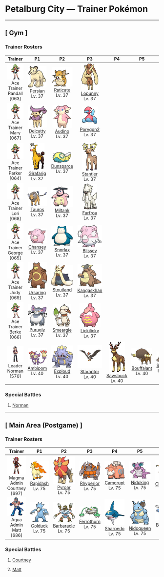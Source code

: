 # Petalburg City — Trainer Pokémon

---

## [ Gym ]

### Trainer Rosters

| Trainer | P1 | P2 | P3 | P4 | P5 | P6 |
|:-------:|:--:|:--:|:--:|:--:|:--:|:--:|
| ![Ace Trainer Randall](../../assets/trainers/ace_trainer.png "Ace Trainer Randall")<br>Ace Trainer Randall [063] | <div class="sprite-cell">![Persian](../../assets/sprites/persian/front.gif "Persian: Persian has six bold whiskers that give it a look of toughness. The whiskers sense air movements to determine what is in the Pokémon’s surrounding vicinity. It becomes docile if grabbed by the whiskers.")<br>[Persian](../../pokemon/persian.md)<br>Lv. 37</div> | <div class="sprite-cell">![Raticate](../../assets/sprites/raticate/front.gif "Raticate: Raticate’s sturdy fangs grow steadily. To keep them ground down, it gnaws on rocks and logs. It may even chew on the walls of houses.")<br>[Raticate](../../pokemon/raticate.md)<br>Lv. 37</div> | <div class="sprite-cell">![Lopunny](../../assets/sprites/lopunny/front.gif "Lopunny: The ears appear to be delicate. If they are touched roughly, it kicks with its graceful legs.")<br>[Lopunny](../../pokemon/lopunny.md)<br>Lv. 37</div> |
| ![Ace Trainer Mary](../../assets/trainers/ace_trainer.png "Ace Trainer Mary")<br>Ace Trainer Mary [067] | <div class="sprite-cell">![Delcatty](../../assets/sprites/delcatty/front.gif "Delcatty: Delcatty sleeps anywhere it wants without keeping a permanent nest. If other Pokémon approach it as it sleeps, this Pokémon will never fight—it will just move away somewhere else.")<br>[Delcatty](../../pokemon/delcatty.md)<br>Lv. 37</div> | <div class="sprite-cell">![Audino](../../assets/sprites/audino/front.gif "Audino: It touches others with the feelers on its ears, using the sound of their heartbeats to tell how they are feeling.")<br>[Audino](../../pokemon/audino.md)<br>Lv. 37</div> | <div class="sprite-cell">![Porygon2](../../assets/sprites/porygon2/front.gif "Porygon2: Porygon2 was created by humans using the power of science. The man-made Pokémon has been endowed with artificial intelligence that enables it to learn new gestures and emotions on its own.")<br>[Porygon2](../../pokemon/porygon2.md)<br>Lv. 37</div> |
| ![Ace Trainer Parker](../../assets/trainers/ace_trainer.png "Ace Trainer Parker")<br>Ace Trainer Parker [064] | <div class="sprite-cell">![Girafarig](../../assets/sprites/girafarig/front.gif "Girafarig: Girafarig’s rear head contains a tiny brain that is too small for thinking. However, the rear head doesn’t need to sleep, so it can keep watch over its surroundings 24 hours a day.")<br>[Girafarig](../../pokemon/girafarig.md)<br>Lv. 37</div> | <div class="sprite-cell">![Dunsparce](../../assets/sprites/dunsparce/front.gif "Dunsparce: Dunsparce has a drill for its tail. It uses this tail to burrow into the ground backward. This Pokémon is known to make its nest in complex shapes deep under the ground.")<br>[Dunsparce](../../pokemon/dunsparce.md)<br>Lv. 37</div> | <div class="sprite-cell">![Stantler](../../assets/sprites/stantler/front.gif "Stantler: Stantler’s magnificent antlers were traded at high prices as works of art. As a result, this Pokémon was hunted close to extinction by those who were after the priceless antlers.")<br>[Stantler](../../pokemon/stantler.md)<br>Lv. 37</div> |
| ![Ace Trainer Lori](../../assets/trainers/ace_trainer.png "Ace Trainer Lori")<br>Ace Trainer Lori [068] | <div class="sprite-cell">![Tauros](../../assets/sprites/tauros/front.gif "Tauros: This Pokémon is not satisfied unless it is rampaging at all times. If there is no opponent for Tauros to battle, it will charge at thick trees and knock them down to calm itself.")<br>[Tauros](../../pokemon/tauros.md)<br>Lv. 37</div> | <div class="sprite-cell">![Miltank](../../assets/sprites/miltank/front.gif "Miltank: Miltank gives over five gallons of milk on a daily basis. Its sweet milk is enjoyed by children and grown-ups alike. People who can’t drink milk turn it into yogurt and eat it instead.")<br>[Miltank](../../pokemon/miltank.md)<br>Lv. 37</div> | <div class="sprite-cell">![Furfrou](../../assets/sprites/furfrou/front.gif "Furfrou: Historically, in the Kalos region, these Pokémon were the designated guardians of the king.")<br>[Furfrou](../../pokemon/furfrou.md)<br>Lv. 37</div> |
| ![Ace Trainer George](../../assets/trainers/ace_trainer.png "Ace Trainer George")<br>Ace Trainer George [065] | <div class="sprite-cell">![Chansey](../../assets/sprites/chansey/front.gif "Chansey: Chansey lays nutritionally excellent eggs on an everyday basis. The eggs are so delicious, they are easily and eagerly devoured by even those people who have lost their appetite.")<br>[Chansey](../../pokemon/chansey.md)<br>Lv. 37</div> | <div class="sprite-cell">![Snorlax](../../assets/sprites/snorlax/front.gif "Snorlax: Snorlax’s typical day consists of nothing more than eating and sleeping. It is such a docile Pokémon that there are children who use its expansive belly as a place to play.")<br>[Snorlax](../../pokemon/snorlax.md)<br>Lv. 37</div> | <div class="sprite-cell">![Blissey](../../assets/sprites/blissey/front.gif "Blissey: Blissey senses sadness with its fluffy coat of fur. If it does so, this Pokémon will rush over to a sad person, no matter how far away, to share a Lucky Egg that brings a smile to any face.")<br>[Blissey](../../pokemon/blissey.md)<br>Lv. 37</div> |
| ![Ace Trainer Jody](../../assets/trainers/ace_trainer.png "Ace Trainer Jody")<br>Ace Trainer Jody [069] | <div class="sprite-cell">![Ursaring](../../assets/sprites/ursaring/front.gif "Ursaring: In the forests inhabited by Ursaring, it is said that there are many streams and towering trees where they gather food. This Pokémon walks through its forest gathering food every day.")<br>[Ursaring](../../pokemon/ursaring.md)<br>Lv. 37</div> | <div class="sprite-cell">![Stoutland](../../assets/sprites/stoutland/front.gif "Stoutland: Being wrapped in its long fur is so comfortable that a person would be fine even overnight on a wintry mountain.")<br>[Stoutland](../../pokemon/stoutland.md)<br>Lv. 37</div> | <div class="sprite-cell">![Kangaskhan](../../assets/sprites/kangaskhan/front.gif "Kangaskhan: If you come across a young Kangaskhan playing by itself, you must never disturb it or attempt to catch it. The baby Pokémon’s parent is sure to be in the area, and it will become violently enraged at you.")<br>[Kangaskhan](../../pokemon/kangaskhan.md)<br>Lv. 37</div> |
| ![Ace Trainer Berke](../../assets/trainers/ace_trainer.png "Ace Trainer Berke")<br>Ace Trainer Berke [066] | <div class="sprite-cell">![Purugly](../../assets/sprites/purugly/front.gif "Purugly: To make itself appear intimidatingly beefy, it tightly cinches its waist with its twin tails.")<br>[Purugly](../../pokemon/purugly.md)<br>Lv. 37</div> | <div class="sprite-cell">![Smeargle](../../assets/sprites/smeargle/front.gif "Smeargle: Smeargle marks the boundaries of its territory using a body fluid that leaks out from the tip of its tail. Over 5,000 different marks left by this Pokémon have been found.")<br>[Smeargle](../../pokemon/smeargle.md)<br>Lv. 37</div> | <div class="sprite-cell">![Lickilicky](../../assets/sprites/lickilicky/front.gif "Lickilicky: Their saliva contains lots of components that can dissolve anything. The numbness caused by their lick does not dissipate.")<br>[Lickilicky](../../pokemon/lickilicky.md)<br>Lv. 37</div> |
| ![Leader Norman](../../assets/important_trainers/norman.png "Leader Norman")<br>Leader Norman [570] | <div class="sprite-cell">![Ambipom](../../assets/sprites/ambipom/front.gif "Ambipom: To eat, it deftly shucks nuts with its two tails. It rarely uses its arms now.")<br>[Ambipom](../../pokemon/ambipom.md)<br>Lv. 40</div> | <div class="sprite-cell">![Exploud](../../assets/sprites/exploud/front.gif "Exploud: Exploud communicates its feelings to the others by emitting whistle-like sounds from the tubes on its body. This Pokémon only raises its voice when it is in battle.")<br>[Exploud](../../pokemon/exploud.md)<br>Lv. 40</div> | <div class="sprite-cell">![Staraptor](../../assets/sprites/staraptor/front.gif "Staraptor: When Staravia evolve into Staraptor, they leave the flock to live alone. They have sturdy wings.")<br>[Staraptor](../../pokemon/staraptor.md)<br>Lv. 40</div> | <div class="sprite-cell">![Sawsbuck](../../assets/sprites/sawsbuck/front.gif "Sawsbuck: They migrate according to the seasons, so some people call Sawsbuck the harbingers of spring.")<br>[Sawsbuck](../../pokemon/sawsbuck.md)<br>Lv. 40</div> | <div class="sprite-cell">![Bouffalant](../../assets/sprites/bouffalant/front.gif "Bouffalant: Their fluffy fur absorbs damage, even if they strike foes with a fierce headbutt.")<br>[Bouffalant](../../pokemon/bouffalant.md)<br>Lv. 40</div> | <div class="sprite-cell">![Slaking](../../assets/sprites/slaking/front.gif "Slaking: Wherever Slaking live, rings of over a yard in diameter appear in grassy fields. They are made by the Pokémon as it eats all the grass within reach while lying prone on the ground.")<br>[Slaking](../../pokemon/slaking.md)<br>Lv. 42</div> |

### Special Battles

1. [Norman]()

---

## [ Main Area (Postgame) ]

### Trainer Rosters

| Trainer | P1 | P2 | P3 | P4 | P5 | P6 |
|:-------:|:--:|:--:|:--:|:--:|:--:|:--:|
| ![Magma Admin Courtney](../../assets/important_trainers/courtney.png "Magma Admin Courtney")<br>Magma Admin Courtney [697] | <div class="sprite-cell">![Rapidash](../../assets/sprites/rapidash/front.gif "Rapidash: Rapidash usually can be seen casually cantering in the fields and plains. However, when this Pokémon turns serious, its fiery manes flare and blaze as it gallops its way up to 150 mph.")<br>[Rapidash](../../pokemon/rapidash.md)<br>Lv. 75</div> | <div class="sprite-cell">![Pyroar](../../assets/sprites/pyroar/front.gif "Pyroar: With fiery breath of more than 10,000 degrees Fahrenheit, they viciously threaten any challenger. The females protect the pride’s cubs.")<br>[Pyroar](../../pokemon/pyroar.md)<br>Lv. 75</div> | <div class="sprite-cell">![Rhyperior](../../assets/sprites/rhyperior/front.gif "Rhyperior: It puts rocks in holes in its palms and uses its muscles to shoot them. Geodude are shot at rare times.")<br>[Rhyperior](../../pokemon/rhyperior.md)<br>Lv. 75</div> | <div class="sprite-cell">![Camerupt](../../assets/sprites/camerupt/front.gif "Camerupt: The humps on Camerupt’s back are formed by a transformation of its bones. They sometimes blast out molten magma. This Pokémon apparently erupts often when it is enraged.")<br>[Camerupt](../../pokemon/camerupt.md)<br>Lv. 75</div> | <div class="sprite-cell">![Nidoking](../../assets/sprites/nidoking/front.gif "Nidoking: Nidoking’s thick tail packs enormously destructive power. With one swing, it can topple a metal transmission tower. Once this Pokémon goes on a rampage, there is no stopping it.")<br>[Nidoking](../../pokemon/nidoking.md)<br>Lv. 75</div> | <div class="sprite-cell">![Charizard](../../assets/sprites/charizard/front.gif "Charizard: Charizard flies around the sky in search of powerful opponents. It breathes fire of such great heat that it melts anything. However, it never turns its fiery breath on any opponent weaker than itself.")<br>[Charizard](../../pokemon/charizard.md)<br>Lv. 77</div> |
| ![Aqua Admin Matt](../../assets/important_trainers/matt.png "Aqua Admin Matt")<br>Aqua Admin Matt [686] | <div class="sprite-cell">![Golduck](../../assets/sprites/golduck/front.gif "Golduck: Golduck is the fastest swimmer among all Pokémon. It swims effortlessly, even in a rough, stormy sea. It sometimes rescues people from wrecked ships floundering in high seas.")<br>[Golduck](../../pokemon/golduck.md)<br>Lv. 75</div> | <div class="sprite-cell">![Barbaracle](../../assets/sprites/barbaracle/front.gif "Barbaracle: Barbaracle’s legs and hands have minds of their own, and they will move independently. But they usually follow the head’s orders.")<br>[Barbaracle](../../pokemon/barbaracle.md)<br>Lv. 75</div> | <div class="sprite-cell">![Ferrothorn](../../assets/sprites/ferrothorn/front.gif "Ferrothorn: They attach themselves to cave ceilings, firing steel spikes at targets passing beneath them.")<br>[Ferrothorn](../../pokemon/ferrothorn.md)<br>Lv. 75</div> | <div class="sprite-cell">![Sharpedo](../../assets/sprites/sharpedo/front.gif "Sharpedo: Sharpedo can swim at speeds of up to 75 mph by jetting seawater out of its backside. This Pokémon’s drawback is its inability to swim long distances.")<br>[Sharpedo](../../pokemon/sharpedo.md)<br>Lv. 75</div> | <div class="sprite-cell">![Nidoqueen](../../assets/sprites/nidoqueen/front.gif "Nidoqueen: Nidoqueen’s body is encased in extremely hard scales. It is adept at sending foes flying with harsh tackles. This Pokémon is at its strongest when it is defending its young.")<br>[Nidoqueen](../../pokemon/nidoqueen.md)<br>Lv. 75</div> | <div class="sprite-cell">![Blastoise](../../assets/sprites/blastoise/front.gif "Blastoise: Blastoise has water spouts that protrude from its shell. The water spouts are very accurate. They can shoot bullets of water with enough accuracy to strike empty cans from a distance of over 160 feet.")<br>[Blastoise](../../pokemon/blastoise.md)<br>Lv. 77</div> |

### Special Battles

1. [Courtney]()

1. [Matt]()

